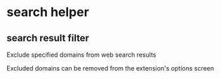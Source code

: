 # search helper

## search result filter

Exclude specified domains from web search results

Excluded domains can be removed from the extension's options screen
